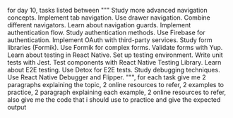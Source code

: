 for day 10, tasks listed between
"""
Study more advanced navigation concepts.
Implement tab navigation.
Use drawer navigation.
Combine different navigators.
Learn about navigation guards.
Implement authentication flow.
Study authentication methods.
Use Firebase for authentication.
Implement OAuth with third-party services.
Study form libraries (Formik).
Use Formik for complex forms.
Validate forms with Yup.
Learn about testing in React Native.
Set up testing environment.
Write unit tests with Jest.
Test components with React Native Testing Library.
Learn about E2E testing.
Use Detox for E2E tests.
Study debugging techniques.
Use React Native Debugger and Flipper.
""", for each task give me 2 paragraphs explaining the topic, 2 online resources to refer, 2 examples to practice, 2 paragraph explaining each example, 2 online resources to refer, also give me the code that i should use to practice and give the expected output
